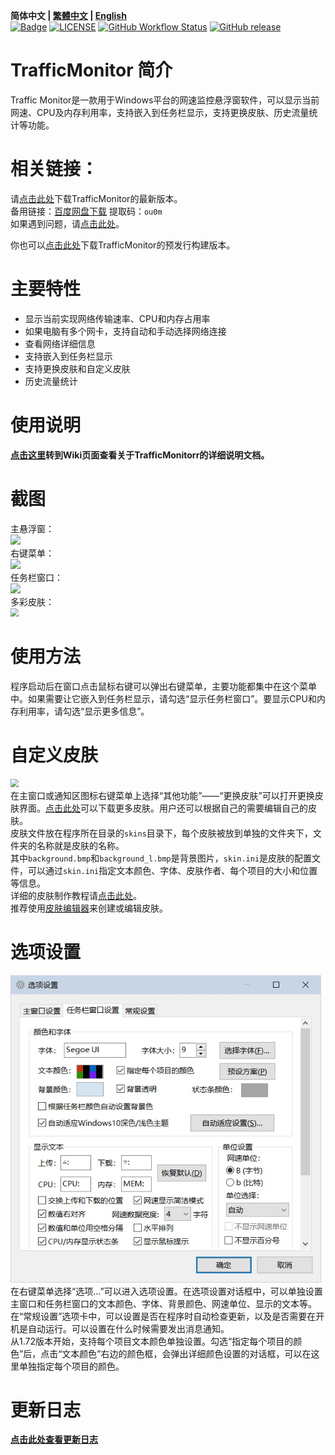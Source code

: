 **简体中文 | [繁體中文](./README_zh-tw.md) | [English](./README_en-us.md)**<br>
[![Badge](https://img.shields.io/badge/link-996.icu-%23FF4D5B.svg?style=flat-square)](https://996.icu/#/en_US)
[![LICENSE](https://img.shields.io/badge/license-Anti%20996-blue.svg?style=flat-square)](https://github.com/996icu/996.ICU/blob/master/LICENSE)
[![GitHub Workflow Status](https://img.shields.io/github/workflow/status/zhongyang219/TrafficMonitor/Release%20CI?label=Release%20CI&logo=github&style=flat-square)](https://github.com/zhongyang219/TrafficMonitor/actions?query=workflow:"Release+CI")
[![GitHub release](https://img.shields.io/github/release/zhongyang219/TrafficMonitor.svg?style=flat-square)](https://github.com/zhongyang219/TrafficMonitor/releases/latest)

# TrafficMonitor 简介
Traffic Monitor是一款用于Windows平台的网速监控悬浮窗软件，可以显示当前网速、CPU及内存利用率，支持嵌入到任务栏显示，支持更换皮肤、历史流量统计等功能。<br>
# 相关链接：<br>
请[点击此处](https://github.com/zhongyang219/TrafficMonitor/releases/latest)下载TrafficMonitor的最新版本。<br>
备用链接：[百度网盘下载](https://pan.baidu.com/s/15PMt7s-ASpyDwtS__4cUhg) 提取码：`ou0m`<br>
如果遇到问题，请[点击此处](https://github.com/zhongyang219/TrafficMonitor/blob/master/Help.md)。<br>

你也可以[点击此处](https://github.com/zhongyang219/TrafficMonitor/actions?query=workflow:"Release+CI")下载TrafficMonitor的预发行构建版本。

# 主要特性
* 显示当前实现网络传输速率、CPU和内存占用率<br>
* 如果电脑有多个网卡，支持自动和手动选择网络连接<br>
* 查看网络详细信息<br>
* 支持嵌入到任务栏显示<br>
* 支持更换皮肤和自定义皮肤<br>
* 历史流量统计<br>
# 使用说明

**[点击这里](https://github.com/zhongyang219/TrafficMonitor/wiki)转到Wiki页面查看关于TrafficMonitorr的详细说明文档。**

# 截图

主悬浮窗：<br>
![](./Screenshots/main1.png)<br>
右键菜单：<br>
![](./Screenshots/main.png)<br>
任务栏窗口：<br>
![](./Screenshots/taskbar.PNG)<br>
多彩皮肤：<br>
<img src="./Screenshots/skins.PNG" style="zoom:80%;" /><br>

# 使用方法
程序启动后在窗口点击鼠标右键可以弹出右键菜单，主要功能都集中在这个菜单中。如果需要让它嵌入到任务栏显示，请勾选“显示任务栏窗口”。要显示CPU和内存利用率，请勾选“显示更多信息”。
# 自定义皮肤
<img src="./Screenshots/selecte_skin.png" style="zoom:80%;" /><br>
在主窗口或通知区图标右键菜单上选择“其他功能”——“更换皮肤”可以打开更换皮肤界面。[点击此处](https://github.com/zhongyang219/TrafficMonitorSkin/blob/master/皮肤下载.md)可以下载更多皮肤。用户还可以根据自己的需要编辑自己的皮肤。<br>
皮肤文件放在程序所在目录的`skins`目录下，每个皮肤被放到单独的文件夹下，文件夹的名称就是皮肤的名称。<br>
其中`background.bmp`和`background_l.bmp`是背景图片，`skin.ini`是皮肤的配置文件，可以通过`skin.ini`指定文本颜色、字体、皮肤作者、每个项目的大小和位置等信息。<br>
详细的皮肤制作教程请[点击此处](https://github.com/zhongyang219/TrafficMonitor/blob/master/皮肤制作教程.md)。<br>
推荐使用[皮肤编辑器](https://github.com/zhongyang219/TrafficMonitorSkinEditor/releases)来创建或编辑皮肤。<br>

# 选项设置
<img src="./Screenshots/option.jpg" style="zoom:80%;" /><br>
在右键菜单选择“选项...”可以进入选项设置。在选项设置对话框中，可以单独设置主窗口和任务栏窗口的文本颜色、字体、背景颜色、网速单位、显示的文本等。<br>
在“常规设置”选项卡中，可以设置是否在程序时自动检查更新，以及是否需要在开机是自动运行。可以设置在什么时候需要发出消息通知。<br>
从1.72版本开始，支持每个项目文本颜色单独设置。勾选“指定每个项目的颜色”后，点击“文本颜色”右边的颜色框，会弹出详细颜色设置的对话框，可以在这里单独指定每个项目的颜色。<br>

# 更新日志
**[点击此处查看更新日志](./UpdateLog/update_log.md)**

